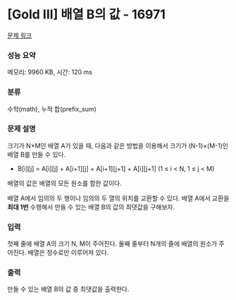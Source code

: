 # [Gold III] 배열 B의 값 - 16971 

[문제 링크](https://www.acmicpc.net/problem/16971) 

### 성능 요약

메모리: 9960 KB, 시간: 120 ms

### 분류

수학(math), 누적 합(prefix_sum)

### 문제 설명

<p>크기가 N×M인 배열 A가 있을 때, 다음과 같은 방법을 이용해서 크기가 (N-1)×(M-1)인 배열 B를 만들 수 있다.</p>

<ul>
	<li>B[i][j] = A[i][j] + A[i+1][j] + A[i+1][j+1] + A[i][j+1] (1 ≤ i < N, 1 ≤ j < M)</li>
</ul>

<p>배열의 값은 배열의 모든 원소를 합한 값이다.</p>

<p>배열 A에서 임의의 두 행이나 임의의 두 열의 위치를 교환할 수 있다. 배열 A에서 교환을 <strong>최대 1번</strong> 수행해서 만들 수 있는 배열 B의 값의 최댓값을 구해보자.</p>

### 입력 

 <p>첫째 줄에 배열 A의 크기 N, M이 주어진다. 둘째 줄부터 N개의 줄에 배열의 원소가 주어진다. 배열은 정수로만 이루어져 있다.</p>

### 출력 

 <p>만들 수 있는 배열 B의 값 중 최댓값을 출력한다.</p>

